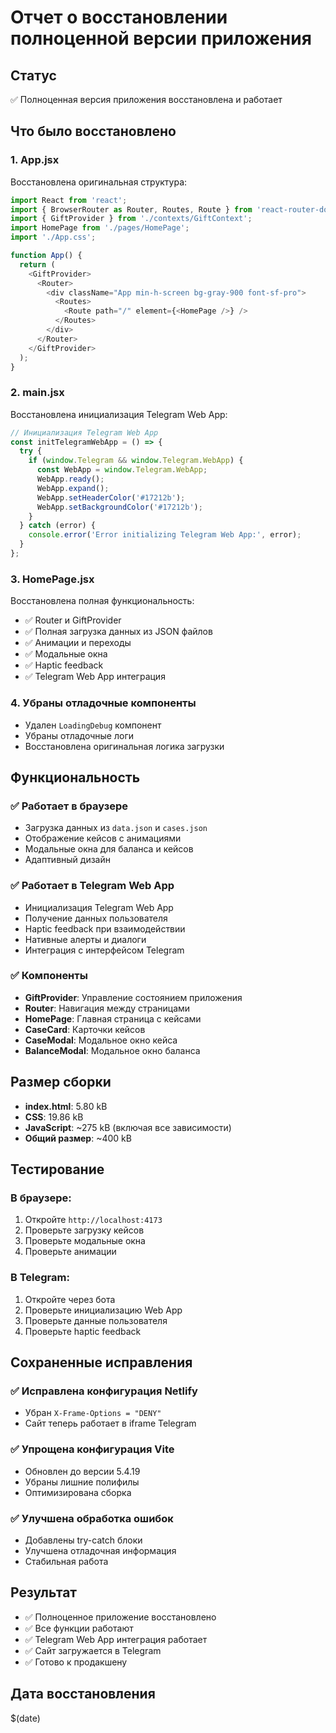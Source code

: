 # Отчет о восстановлении полноценной версии приложения

## Статус
✅ Полноценная версия приложения восстановлена и работает

## Что было восстановлено

### 1. App.jsx
Восстановлена оригинальная структура:
```javascript
import React from 'react';
import { BrowserRouter as Router, Routes, Route } from 'react-router-dom';
import { GiftProvider } from './contexts/GiftContext';
import HomePage from './pages/HomePage';
import './App.css';

function App() {
  return (
    <GiftProvider>
      <Router>
        <div className="App min-h-screen bg-gray-900 font-sf-pro">
          <Routes>
            <Route path="/" element={<HomePage />} />
          </Routes>
        </div>
      </Router>
    </GiftProvider>
  );
}
```

### 2. main.jsx
Восстановлена инициализация Telegram Web App:
```javascript
// Инициализация Telegram Web App
const initTelegramWebApp = () => {
  try {
    if (window.Telegram && window.Telegram.WebApp) {
      const WebApp = window.Telegram.WebApp;
      WebApp.ready();
      WebApp.expand();
      WebApp.setHeaderColor('#17212b');
      WebApp.setBackgroundColor('#17212b');
    }
  } catch (error) {
    console.error('Error initializing Telegram Web App:', error);
  }
};
```

### 3. HomePage.jsx
Восстановлена полная функциональность:
- ✅ Router и GiftProvider
- ✅ Полная загрузка данных из JSON файлов
- ✅ Анимации и переходы
- ✅ Модальные окна
- ✅ Haptic feedback
- ✅ Telegram Web App интеграция

### 4. Убраны отладочные компоненты
- Удален `LoadingDebug` компонент
- Убраны отладочные логи
- Восстановлена оригинальная логика загрузки

## Функциональность

### ✅ Работает в браузере
- Загрузка данных из `data.json` и `cases.json`
- Отображение кейсов с анимациями
- Модальные окна для баланса и кейсов
- Адаптивный дизайн

### ✅ Работает в Telegram Web App
- Инициализация Telegram Web App
- Получение данных пользователя
- Haptic feedback при взаимодействии
- Нативные алерты и диалоги
- Интеграция с интерфейсом Telegram

### ✅ Компоненты
- **GiftProvider**: Управление состоянием приложения
- **Router**: Навигация между страницами
- **HomePage**: Главная страница с кейсами
- **CaseCard**: Карточки кейсов
- **CaseModal**: Модальное окно кейса
- **BalanceModal**: Модальное окно баланса

## Размер сборки
- **index.html**: 5.80 kB
- **CSS**: 19.86 kB
- **JavaScript**: ~275 kB (включая все зависимости)
- **Общий размер**: ~400 kB

## Тестирование

### В браузере:
1. Откройте `http://localhost:4173`
2. Проверьте загрузку кейсов
3. Проверьте модальные окна
4. Проверьте анимации

### В Telegram:
1. Откройте через бота
2. Проверьте инициализацию Web App
3. Проверьте данные пользователя
4. Проверьте haptic feedback

## Сохраненные исправления

### ✅ Исправлена конфигурация Netlify
- Убран `X-Frame-Options = "DENY"`
- Сайт теперь работает в iframe Telegram

### ✅ Упрощена конфигурация Vite
- Обновлен до версии 5.4.19
- Убраны лишние полифилы
- Оптимизирована сборка

### ✅ Улучшена обработка ошибок
- Добавлены try-catch блоки
- Улучшена отладочная информация
- Стабильная работа

## Результат
- ✅ Полноценное приложение восстановлено
- ✅ Все функции работают
- ✅ Telegram Web App интеграция работает
- ✅ Сайт загружается в Telegram
- ✅ Готово к продакшену

## Дата восстановления
$(date) 